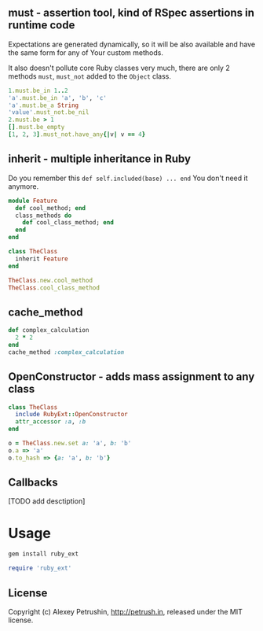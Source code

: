 ## must - assertion tool, kind of RSpec assertions in runtime code

Expectations are generated dynamically, so it will be also available and have the same form
for any of Your custom methods.

It also doesn't pollute core Ruby classes very much, there are only 2 methods `must`, `must_not` added to
the `Object` class.

``` ruby
1.must.be_in 1..2
'a'.must.be_in 'a', 'b', 'c'
'a'.must.be_a String
'value'.must_not.be_nil
2.must.be > 1
[].must.be_empty
[1, 2, 3].must_not.have_any{|v| v == 4}
```

## inherit - multiple inheritance in Ruby
Do you remember this `def self.included(base) ... end` You don't need it anymore.

``` ruby
module Feature
  def cool_method; end
  class_methods do
    def cool_class_method; end
  end
end

class TheClass
  inherit Feature
end

TheClass.new.cool_method
TheClass.cool_class_method
```

## cache_method

``` ruby
def complex_calculation
  2 * 2
end
cache_method :complex_calculation
```

## OpenConstructor - adds mass assignment to any class

``` ruby
class TheClass
  include RubyExt::OpenConstructor
  attr_accessor :a, :b
end

o = TheClass.new.set a: 'a', b: 'b'
o.a => 'a'
o.to_hash => {a: 'a', b: 'b'}
```

## Callbacks

[TODO add desctiption]

# Usage

``` bash
gem install ruby_ext
```

``` ruby
require 'ruby_ext'
```

## License

Copyright (c) Alexey Petrushin, http://petrush.in, released under the MIT license.